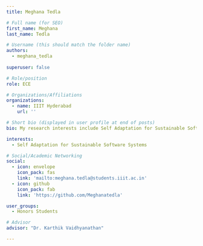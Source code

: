 ```yaml
---
title: Meghana Tedla 

# Full name (for SEO)
first_name: Meghana
last_name: Tedla

# Username (this should match the folder name)
authors:
  - meghana_tedla
  
superuser: false

# Role/position
role: ECE

# Organizations/Affiliations
organizations:
  - name: IIIT Hyderabad
    url: ''

# Short bio (displayed in user profile at end of posts)
bio: My research interests include Self Adaptation for Sustainable Software Systems

interests:
  - Self Adaptation for Sustainable Software Systems

# Social/Academic Networking
social:
  - icon: envelope
    icon_pack: fas
    link: 'mailto:meghana.tedla@students.iiit.ac.in'
  - icon: github
    icon_pack: fab
    link: 'https://github.com/Meghanatedla'

user_groups:
  - Honors Students

# Advisor
advisor: "Dr. Karthik Vaidhyanathan"

---
```

